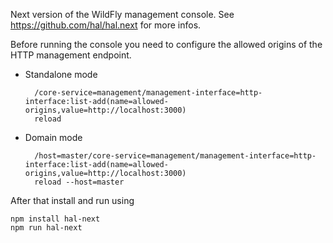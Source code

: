 Next version of the WildFly management console. See https://github.com/hal/hal.next for more infos.

Before running the console you need to configure the allowed origins of the HTTP management endpoint.

- Standalone mode

        /core-service=management/management-interface=http-interface:list-add(name=allowed-origins,value=http://localhost:3000)
        reload

- Domain mode
 
        /host=master/core-service=management/management-interface=http-interface:list-add(name=allowed-origins,value=http://localhost:3000)
        reload --host=master

After that install and run using 

```
npm install hal-next
npm run hal-next
```
